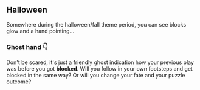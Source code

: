 ## Halloween

Somewhere during the halloween/fall theme period, you can see blocks glow and a hand pointing...

### Ghost hand 👇

Don't be scared, it's just a friendly ghost indication how your previous play was before you got **blocked**. Will you follow in your own footsteps and get blocked in the same way? Or will you change your fate and your puzzle outcome?
